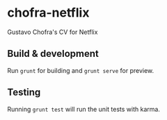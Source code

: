 # chofra-netflix

Gustavo Chofra's CV for Netflix


## Build & development

Run `grunt` for building and `grunt serve` for preview.

## Testing

Running `grunt test` will run the unit tests with karma.
